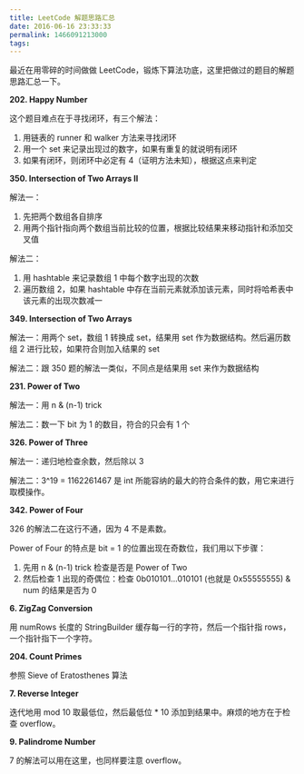 ```yaml
---
title: LeetCode 解题思路汇总
date: 2016-06-16 23:33:33
permalink: 1466091213000
tags:
---
```


最近在用零碎的时间做做 LeetCode，锻炼下算法功底，这里把做过的题目的解题思路汇总一下。

**202. Happy Number**

这个题目难点在于寻找闭环，有三个解法：

1. 用链表的 runner 和 walker 方法来寻找闭环
2. 用一个 set 来记录出现过的数字，如果有重复的就说明有闭环
3. 如果有闭环，则闭环中必定有 4（证明方法未知），根据这点来判定

**350. Intersection of Two Arrays II**

解法一：

1. 先把两个数组各自排序
2. 用两个指针指向两个数组当前比较的位置，根据比较结果来移动指针和添加交叉值

解法二：

1. 用 hashtable 来记录数组 1 中每个数字出现的次数
2. 遍历数组 2，如果 hashtable 中存在当前元素就添加该元素，同时将哈希表中该元素的出现次数减一

**349. Intersection of Two Arrays**

解法一：用两个 set，数组 1 转换成 set，结果用 set 作为数据结构。然后遍历数组 2 进行比较，如果符合则加入结果的 set

解法二：跟 350 题的解法一类似，不同点是结果用 set 来作为数据结构

**231. Power of Two**

解法一：用 n & (n-1) trick

解法二：数一下 bit 为 1 的数目，符合的只会有 1 个

**326. Power of Three**

解法一：递归地检查余数，然后除以 3

解法二：3^19 = 1162261467 是 int 所能容纳的最大的符合条件的数，用它来进行取模操作。

**342. Power of Four**

326 的解法二在这行不通，因为 4 不是素数。

Power of Four 的特点是 bit = 1 的位置出现在奇数位，我们用以下步骤：

1. 先用 n & (n-1) trick 检查是否是 Power of Two
2. 然后检查 1 出现的奇偶位：检查 0b010101...010101 (也就是 0x55555555) & num 的结果是否为 0

**6. ZigZag Conversion**

用 numRows 长度的 StringBuilder 缓存每一行的字符，然后一个指针指 rows，一个指针指下一个字符。

**204. Count Primes**

参照 Sieve of Eratosthenes 算法

**7. Reverse Integer**

迭代地用 mod 10 取最低位，然后最低位 * 10 添加到结果中。麻烦的地方在于检查 overflow。

**9. Palindrome Number**

7 的解法可以用在这里，也同样要注意 overflow。
